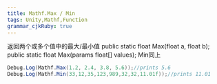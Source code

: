 ```yaml
---
title: Mathf.Max / Min
tags: Unity,Mathf,Function
grammar_cjkRuby: true
---
```

返回两个或多个值中的最大/最小值
public static float Max(float a, float b);
public static float Max(params float[] values);
Min同上
```csharp
Debug.Log(Mathf.Max(1.2, 2.4, 3.8, 5.6));//prints 5.6
Debug.Log(Mathf.Min(33,12,35,123,989,32,32,11.01f));//prints 11.01
```